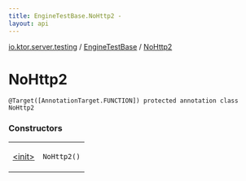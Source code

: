 ```yaml
---
title: EngineTestBase.NoHttp2 - 
layout: api
---
```


<div class='api-docs-breadcrumbs'><a href="../../index.html">io.ktor.server.testing</a> / <a href="../index.html">EngineTestBase</a> / <a href="./index.html">NoHttp2</a></div>

# NoHttp2

<div class="signature"><code><span class="identifier">@Target</span><span class="symbol">(</span>[AnnotationTarget.FUNCTION]<span class="symbol">)</span> <span class="keyword">protected</span> <span class="keyword">annotation</span> <span class="keyword">class </span><span class="identifier">NoHttp2</span></code></div>

### Constructors

<table class="api-docs-table">
<tbody>
<tr>
<td markdown="1">

<a href="-init-.html">&lt;init&gt;</a>


</td>
<td markdown="1">
<div class="signature"><code><span class="identifier">NoHttp2</span><span class="symbol">(</span><span class="symbol">)</span></code></div>

</td>
</tr>
</tbody>
</table>
